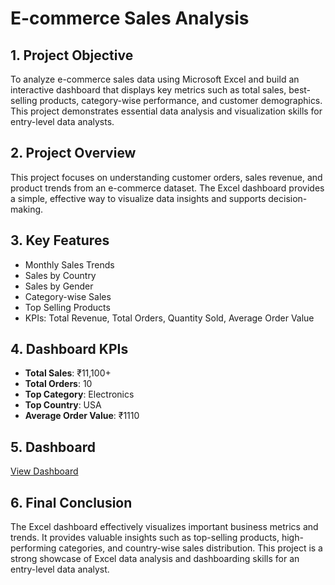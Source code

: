 #  E-commerce Sales Analysis
## 1. Project Objective

To analyze e-commerce sales data using Microsoft Excel and build an interactive dashboard that displays key metrics such as total sales, best-selling products, category-wise performance, and customer demographics. This project demonstrates essential data analysis and visualization skills for entry-level data analysts.



## 2. Project Overview

This project focuses on understanding customer orders, sales revenue, and product trends from an e-commerce dataset. The Excel dashboard provides a simple, effective way to visualize data insights and supports decision-making.



## 3. Key Features

-  Monthly Sales Trends
-  Sales by Country
-  Sales by Gender
-  Category-wise Sales
-  Top Selling Products
-  KPIs: Total Revenue, Total Orders, Quantity Sold, Average Order Value









## 4. Dashboard KPIs

- **Total Sales**: ₹11,100+  
- **Total Orders**: 10  
- **Top Category**: Electronics  
- **Top Country**: USA  
- **Average Order Value**: ₹1110


## 5. Dashboard 

   <a href="https://github.com/Anitha-Kunchala/Ecommerce-Sales-Analysis/blob/main/Screenshot%202025-08-20%20212137.png">View Dashboard </a>

## 6. Final Conclusion

The Excel dashboard effectively visualizes important business metrics and trends. It provides valuable insights such as top-selling products, high-performing categories, and country-wise sales distribution. This project is a strong showcase of Excel data analysis and dashboarding skills for an entry-level data analyst.
